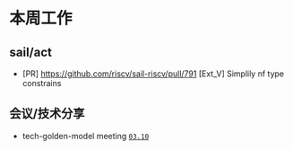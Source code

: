 # 本周工作

## sail/act

- \[PR\] <https://github.com/riscv/sail-riscv/pull/791> \[Ext_V\] Simplily nf type constrains

## 会议/技术分享

- tech-golden-model meeting [`03.10`](https://docs.google.com/document/d/1f9ihMT8vcmgijmvebMiHttwSbw9eY_MKkR9ea3CNFCg)
